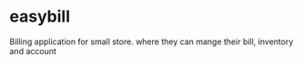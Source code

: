 easybill
========

Billing application for small store. where they can mange their bill, inventory and account